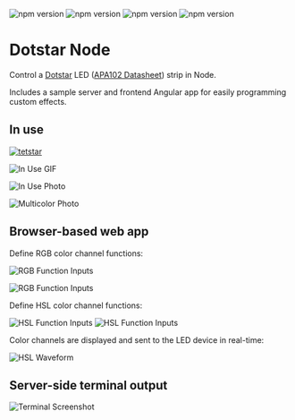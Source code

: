 ![npm version](https://img.shields.io/npm/v/dotstar-node/latest?style=for-the-badge)
![npm version](https://img.shields.io/npm/types/dotstar-node?style=for-the-badge)
![npm version](https://img.shields.io/librariesio/release/npm/dotstar-node?style=for-the-badge&logoColor=white)
![npm version](https://img.shields.io/node/v/dotstar-node?style=for-the-badge&logo=node.js&logoColor=white)
# Dotstar Node

Control a [Dotstar](https://learn.adafruit.com/adafruit-dotstar-leds/overview) LED ([APA102 Datasheet](https://cdn-shop.adafruit.com/datasheets/APA102.pdf)) strip in Node.

Includes a sample server and frontend Angular app for easily programming custom effects.


## In use


[![tetstar](./doc/tetthumb.png)](https://apemedia.s3.us-east-2.amazonaws.com/tetlight.mp4)

![In Use GIF](./doc/demo.gif)

![In Use Photo](./doc/demo.jpg)

![Multicolor Photo](./doc/multicolor-demo.jpg)


## Browser-based web app

Define RGB color channel functions:

![RGB Function Inputs](./doc/rgb-function-inputs-screenshot-1.png)

![RGB Function Inputs](./doc/rgb-function-inputs-screenshot-2.png)


Define HSL color channel functions:

![HSL Function Inputs](./doc/hsl-function-inputs-1.png)
![HSL Function Inputs](./doc/hsl-function-inputs-2.png)

Color channels are displayed and sent to the LED device in real-time:

![HSL Waveform](./doc/waveform-screenshot.png)


## Server-side terminal output

![Terminal Screenshot](./doc/rainbow-terminal-output-screenshot.png)
